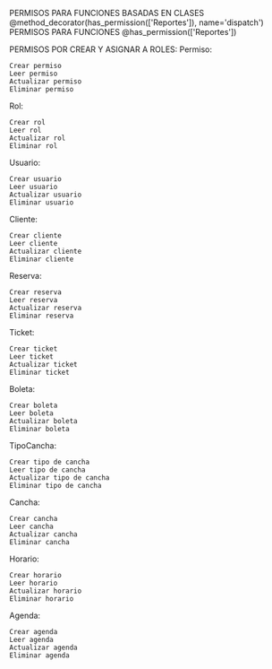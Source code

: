 PERMISOS PARA FUNCIONES BASADAS EN CLASES 
@method_decorator(has_permission(['Reportes']), name='dispatch')
PERMISOS PARA FUNCIONES
@has_permission(['Reportes'])


PERMISOS POR CREAR Y ASIGNAR A ROLES:
Permiso:

    Crear permiso
    Leer permiso
    Actualizar permiso
    Eliminar permiso

Rol:

    Crear rol
    Leer rol
    Actualizar rol
    Eliminar rol

Usuario:

    Crear usuario
    Leer usuario
    Actualizar usuario
    Eliminar usuario

Cliente:

    Crear cliente
    Leer cliente
    Actualizar cliente
    Eliminar cliente

Reserva:

    Crear reserva
    Leer reserva
    Actualizar reserva
    Eliminar reserva

Ticket:

    Crear ticket
    Leer ticket
    Actualizar ticket
    Eliminar ticket

Boleta:

    Crear boleta
    Leer boleta
    Actualizar boleta
    Eliminar boleta

TipoCancha:

    Crear tipo de cancha
    Leer tipo de cancha
    Actualizar tipo de cancha
    Eliminar tipo de cancha

Cancha:

    Crear cancha
    Leer cancha
    Actualizar cancha
    Eliminar cancha

Horario:

    Crear horario
    Leer horario
    Actualizar horario
    Eliminar horario

Agenda:

    Crear agenda
    Leer agenda
    Actualizar agenda
    Eliminar agenda